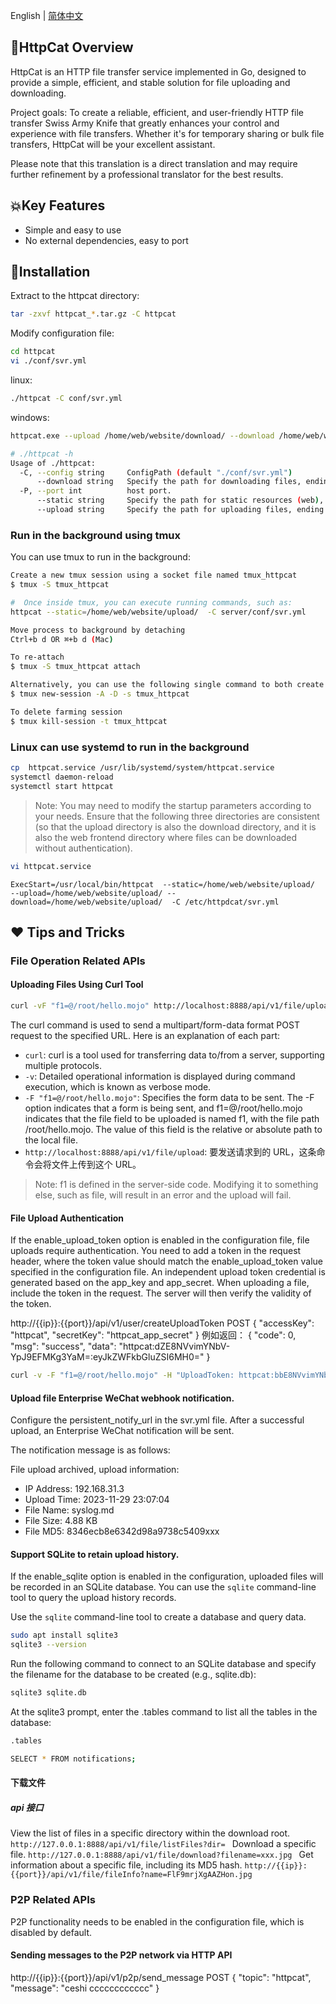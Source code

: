 English | [简体中文](translations/README-cn.md)

## 🚀HttpCat Overview
HttpCat is an HTTP file transfer service implemented in Go, designed to provide a simple, efficient, and stable solution for file uploading and downloading.

Project goals: To create a reliable, efficient, and user-friendly HTTP file transfer Swiss Army Knife that greatly enhances your control and experience with file transfers. Whether it's for temporary sharing or bulk file transfers, HttpCat will be your excellent assistant.

Please note that this translation is a direct translation and may require further refinement by a professional translator for the best results.


## 💥Key Features
* Simple and easy to use
* No external dependencies, easy to port

## 🎉Installation
Extract to the httpcat directory:
```bash
tar -zxvf httpcat_*.tar.gz -C httpcat
```

Modify configuration file:
```bash
cd httpcat
vi ./conf/svr.yml
```

linux:
```bash
./httpcat -C conf/svr.yml
```

windows:
```bash
httpcat.exe --upload /home/web/website/download/ --download /home/web/website/download/ -C F:\open_code\httpcat\server\conf\svr.yml
```

```bash
# ./httpcat -h
Usage of ./httpcat:
  -C, --config string     ConfigPath (default "./conf/svr.yml")
      --download string   Specify the path for downloading files, ending with a forward slash (/) (default "./website/download/")
  -P, --port int          host port.
      --static string     Specify the path for static resources (web), ending with a forward slash (/) (default "./website/static/")
      --upload string     Specify the path for uploading files, ending with a forward slash (/) (default "./website/upload/")
```


### Run in the background using tmux
You can use tmux to run in the background:
```bash
Create a new tmux session using a socket file named tmux_httpcat
$ tmux -S tmux_httpcat

#  Once inside tmux, you can execute running commands, such as:
httpcat --static=/home/web/website/upload/  -C server/conf/svr.yml

Move process to background by detaching
Ctrl+b d OR ⌘+b d (Mac)

To re-attach
$ tmux -S tmux_httpcat attach

Alternatively, you can use the following single command to both create (if not exists already) and attach to a session:
$ tmux new-session -A -D -s tmux_httpcat

To delete farming session
$ tmux kill-session -t tmux_httpcat
```


### Linux can use systemd to run in the background
```bash
cp  httpcat.service /usr/lib/systemd/system/httpcat.service
systemctl daemon-reload
systemctl start httpcat
```

> Note: You may need to modify the startup parameters according to your needs. 
> Ensure that the following three directories are consistent (so that the upload directory is also the download directory, 
> and it is also the web frontend directory where files can be downloaded without authentication).

```bash
vi httpcat.service
```
```
ExecStart=/usr/local/bin/httpcat  --static=/home/web/website/upload/  --upload=/home/web/website/upload/ --download=/home/web/website/upload/  -C /etc/httpdcat/svr.yml
```


## ❤ Tips and Tricks
### File Operation Related APIs
#### Uploading Files Using Curl Tool
```bash
curl -vF "f1=@/root/hello.mojo" http://localhost:8888/api/v1/file/upload
```
The curl command is used to send a multipart/form-data format POST request to the specified URL. Here is an explanation of each part:
- `curl`:  curl is a tool used for transferring data to/from a server, supporting multiple protocols.
- `-v`: Detailed operational information is displayed during command execution, which is known as verbose mode.
- `-F "f1=@/root/hello.mojo"`: Specifies the form data to be sent. The -F option indicates that a form is being sent, and f1=@/root/hello.mojo indicates that the file field to be uploaded is named f1, with the file path /root/hello.mojo. The value of this field is the relative or absolute path to the local file.
- `http://localhost:8888/api/v1/file/upload`: 要发送请求到的 URL，这条命令会将文件上传到这个 URL。

> Note: f1 is defined in the server-side code. Modifying it to something else, such as file, will result in an error and the upload will fail.


#### File Upload Authentication
If the enable_upload_token option is enabled in the configuration file, file uploads require authentication. You need to add a token in the request header, where the token value should match the enable_upload_token value specified in the configuration file.
An independent upload token credential is generated based on the app_key and app_secret. When uploading a file, include the token in the request. The server will then verify the validity of the token.



http://{{ip}}:{{port}}/api/v1/user/createUploadToken
POST
{
"accessKey": "httpcat",
"secretKey": "httpcat_app_secret"
}
例如返回：
{
"code": 0,
"msg": "success",
"data": "httpcat:dZE8NVvimYNbV-YpJ9EFMKg3YaM=:eyJkZWFkbGluZSI6MH0="
}


```bash
curl -v -F "f1=@/root/hello.mojo" -H "UploadToken: httpcat:bbE8NVvimYNbV-CaJ9EFMKg3YaM=:eyJkZWFkbGluZSI6M15=" http://localhost:8888/api/v1/file/upload
```

####  Upload file Enterprise WeChat webhook notification.
Configure the persistent_notify_url in the svr.yml file. After a successful upload, an Enterprise WeChat notification will be sent.

The notification message is as follows:

File upload archived, upload information:
- IP Address: 192.168.31.3
- Upload Time: 2023-11-29 23:07:04
- File Name: syslog.md
- File Size: 4.88 KB
- File MD5: 8346ecb8e6342d98a9738c5409xxx

#### Support SQLite to retain upload history.
If the enable_sqlite option is enabled in the configuration, uploaded files will be recorded in an SQLite database. You can use the `sqlite` command-line tool to query the upload history records.

Use the `sqlite` command-line tool to create a database and query data.

```bash
sudo apt install sqlite3
sqlite3 --version
```

Run the following command to connect to an SQLite database and specify the filename for the database to be created (e.g., sqlite.db):
```bash
sqlite3 sqlite.db
```

At the sqlite3 prompt, enter the .tables command to list all the tables in the database:
```bash
.tables
```

```bash
SELECT * FROM notifications;
```


#### 下载文件
##### api 接口
View the list of files in a specific directory within the download root.
`http://127.0.0.1:8888/api/v1/file/listFiles?dir=
`
Download a specific file.
`http://127.0.0.1:8888/api/v1/file/download?filename=xxx.jpg
`
Get information about a specific file, including its MD5 hash.
`http://{{ip}}:{{port}}/api/v1/file/fileInfo?name=FlF9mrjXgAAZHon.jpg
`


### P2P Related APIs
P2P functionality needs to be enabled in the configuration file, which is disabled by default.

#### Sending messages to the P2P network via HTTP API
http://{{ip}}:{{port}}/api/v1/p2p/send_message
POST
{
"topic": "httpcat",
"message": "ceshi cccccccccccc"
}


